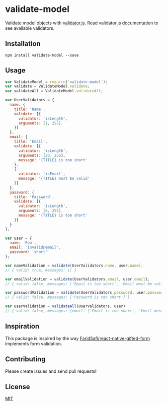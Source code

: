 # validate-model

Validate model objects with [validator.js](https://github.com/chriso/validator.js). Read validator.js documentation to see available validators.

## Installation

```npm install validate-model --save```

## Usage

```js
var ValidateModel = require('validate-model');
var validate = ValidateModel.validate;
var validateAll = ValidateModel.validateAll;

var UserValidators = {
  name: {
    title: 'Name',
    validate: [{
      validator: 'isLength',
      arguments: [1, 255],
    }]
  },
  email: {
    title: 'Email',
    validate: [{
      validator: 'isLength',
      arguments: [20, 255],
      message: '{TITLE} is too short'
    },
    {
      validator: 'isEmail',
      message: '{TITLE} must be valid'
    }]
  },
  password: {
    title: 'Password',
    validate: [{
      validator: 'isLength',
      arguments: [8, 255],
      message: '{TITLE} is too short'
    }]
  }
};

var user = {
  name: 'Foo',
  email: 'invalid@email',
  password: 'short'
};

var nameValidation = validate(UserValidators.name, user.name);
// { valid: true, messages: [] }

var emailValidation = validate(UserValidators.email, user.email);
// { valid: false, messages: ['Email is too short', 'Email must be valid'] }

var passwordValidation = validate(UserValidators.password, user.password);
// { valid: false, messages: ['Password is too short'] }

var userValidation = validateAll(UserValidators, user)
// { valid: false, messages: {email: ['Email is too short', 'Email must be valid'], password: ['Password is too short']}}

```

## Inspiration

This package is inspired by the way [FaridSafi/react-native-gifted-form](https://github.com/FaridSafi/react-native-gifted-form) implements form validation.

## Contributing

Please create issues and send pull requests!

## License

[MIT](LICENSE)

